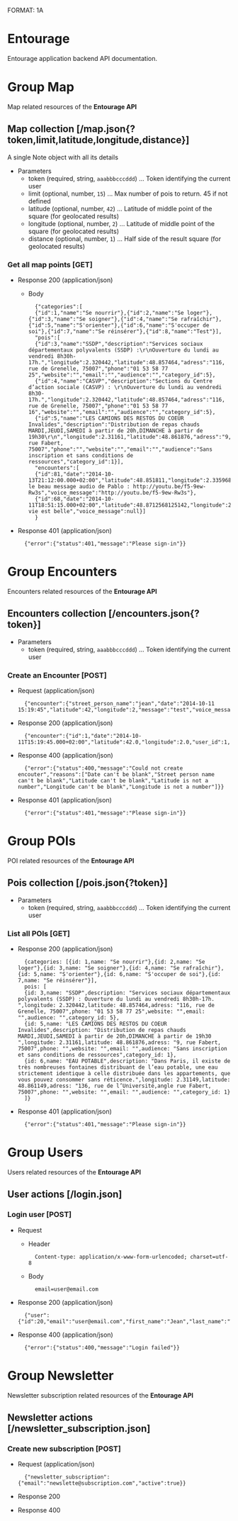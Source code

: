 FORMAT: 1A

# Entourage
Entourage application backend API documentation.

# Group Map
Map related resources of the **Entourage API**

## Map collection [/map.json{?token,limit,latitude,longitude,distance}]
A single Note object with all its details

+ Parameters
    + token (required, string, `aaabbbcccddd`) ... Token identifying the current user
    + limit (optional, number, `15`) ... Max number of pois to return. 45 if not defined
    + latitude (optional, number, `42`) ... Latitude of middle point of the square (for geolocated results)
    + longitude (optional, number, `2`) ... Latitude of middle point of the square (for geolocated results)
    + distance (optional, number, `1`) ... Half side of the result square (for geolocated results)

### Get all map points [GET]

+ Response 200 (application/json)

    + Body

            {"categories":[
            {"id":1,"name":"Se nourrir"},{"id":2,"name":"Se loger"},{"id":3,"name":"Se soigner"},{"id":4,"name":"Se rafraîchir"},{"id":5,"name":"S'orienter"},{"id":6,"name":"S'occuper de soi"},{"id":7,"name":"Se réinsérer"},{"id":8,"name":"Test"}],
            "pois":[
            {"id":3,"name":"SSDP","description":"Services sociaux départementaux polyvalents (SSDP) :\r\nOuverture du lundi au vendredi 8h30h-17h.","longitude":2.320442,"latitude":48.857464,"adress":"116, rue de Grenelle, 75007","phone":"01 53 58 77 25","website":"","email":"","audience":"","category_id":5},
            {"id":4,"name":"CASVP","description":"Sections du Centre d’action sociale (CASVP) : \r\nOuverture du lundi au vendredi 8h30-17h.","longitude":2.320442,"latitude":48.857464,"adress":"116, rue de Grenelle, 75007","phone":"01 53 58 77 16","website":"","email":"","audience":"","category_id":5},
            {"id":5,"name":"LES CAMIONS DES RESTOS DU COEUR Invalides","description":"Distribution de repas chauds MARDI,JEUDI,SAMEDI à partir de 20h,DIMANCHE à partir de 19h30\r\n","longitude":2.31161,"latitude":48.861876,"adress":"9, rue Fabert, 75007","phone":"","website":"","email":"","audience":"Sans inscription et sans conditions de ressources","category_id":1}],
            "encounters":[
            {"id":81,"date":"2014-10-13T21:12:00.000+02:00","latitude":48.851811,"longitude":2.335968,"user_id":4,"user_name":"Romain","street_person_name":"Pablo","message":"Voici le beau message audio de Pablo : http://youtu.be/f5-9ew-Rw3s","voice_message":"http://youtu.be/f5-9ew-Rw3s"},
            {"id":68,"date":"2014-10-11T18:51:15.000+02:00","latitude":48.8712568125142,"longitude":2.33136908565056,"user_id":1,"user_name":"Entourage","street_person_name":"Michel","message":"La vie est belle","voice_message":null}]
            }
            
+ Response 401 (application/json)

        {"error":{"status":401,"message":"Please sign-in"}}

# Group Encounters
Encounters related resources of the **Entourage API**

## Encounters collection [/encounters.json{?token}]

+ Parameters
    + token (required, string, `aaabbbcccddd`) ... Token identifying the current user

### Create an Encounter [POST]

+ Request (application/json)
    
        {"encounter":{"street_person_name":"jean","date":"2014-10-11 15:19:45","latitude":42,"longitude":2,"message":"test","voice_message":"http://www.google.com"}}

+ Response 200 (application/json)

        {"encounter":{"id":1,"date":"2014-10-11T15:19:45.000+02:00","latitude":42.0,"longitude":2.0,"user_id":1,"user_name":"Eric","street_person_name":"jean","message":"test","voice_message":"http://www.google.com"}}
        
+ Response 400 (application/json)

        {"error":{"status":400,"message":"Could not create encouter","reasons":["Date can't be blank","Street person name can't be blank","Latitude can't be blank","Latitude is not a number","Longitude can't be blank","Longitude is not a number"]}}

+ Response 401 (application/json)

        {"error":{"status":401,"message":"Please sign-in"}}

# Group POIs
POI related resources of the **Entourage API**

## Pois collection [/pois.json{?token}]

+ Parameters
    + token (required, string, `aaabbbcccddd`) ... Token identifying the current user

### List all POIs [GET]

+ Response 200 (application/json)

        {categories: [{id: 1,name: "Se nourrir"},{id: 2,name: "Se loger"},{id: 3,name: "Se soigner"},{id: 4,name: "Se rafraîchir"},{id: 5,name: "S'orienter"},{id: 6,name: "S'occuper de soi"},{id: 7,name: "Se réinsérer"}],
        pois: [
        {id: 3,name: "SSDP",description: "Services sociaux départementaux polyvalents (SSDP) : Ouverture du lundi au vendredi 8h30h-17h. ",longitude: 2.320442,latitude: 48.857464,adress: "116, rue de Grenelle, 75007",phone: "01 53 58 77 25",website: "",email: "",audience: "",category_id: 5},
        {id: 5,name: "LES CAMIONS DES RESTOS DU COEUR Invalides",description: "Distribution de repas chauds MARDI,JEUDI,SAMEDI à partir de 20h,DIMANCHE à partir de 19h30 ",longitude: 2.31161,latitude: 48.861876,adress: "9, rue Fabert, 75007",phone: "",website: "",email: "",audience: "Sans inscription et sans conditions de ressources",category_id: 1},
        {id: 6,name: "EAU POTABLE",description: "Dans Paris, il existe de très nombreuses fontaines distribuant de l’eau potable, une eau strictement identique à celle distribuée dans les appartements, que vous pouvez consommer sans réticence.",longitude: 2.31149,latitude: 48.861149,adress: "136, rue de l’Université,angle rue Fabert, 75007",phone: "",website: "",email: "",audience: "",category_id: 1}
        ]}

+ Response 401 (application/json)

        {"error":{"status":401,"message":"Please sign-in"}}

# Group Users

Users related resources of the **Entourage API**

## User actions [/login.json]

### Login user [POST]

+ Request

    + Header
            
            Content-type: application/x-www-form-urlencoded; charset=utf-8
    
    + Body
    
            email=user@email.com


+ Response 200 (application/json)

        {"user":{"id":20,"email":"user@email.com","first_name":"Jean","last_name":"Test","token":"aaabbbcccddd"}}

+ Response 400 (application/json)

        {"error":{"status":400,"message":"Login failed"}}

# Group Newsletter

Newsletter subscription related resources of the **Entourage API**

## Newsletter actions [/newsletter_subscription.json]

### Create new subscription [POST]

+ Request (application/json)
    
        {"newsletter_subscription":{"email":"newslette@subscription.com","active":true}}

+ Response 200
        
+ Response 400

